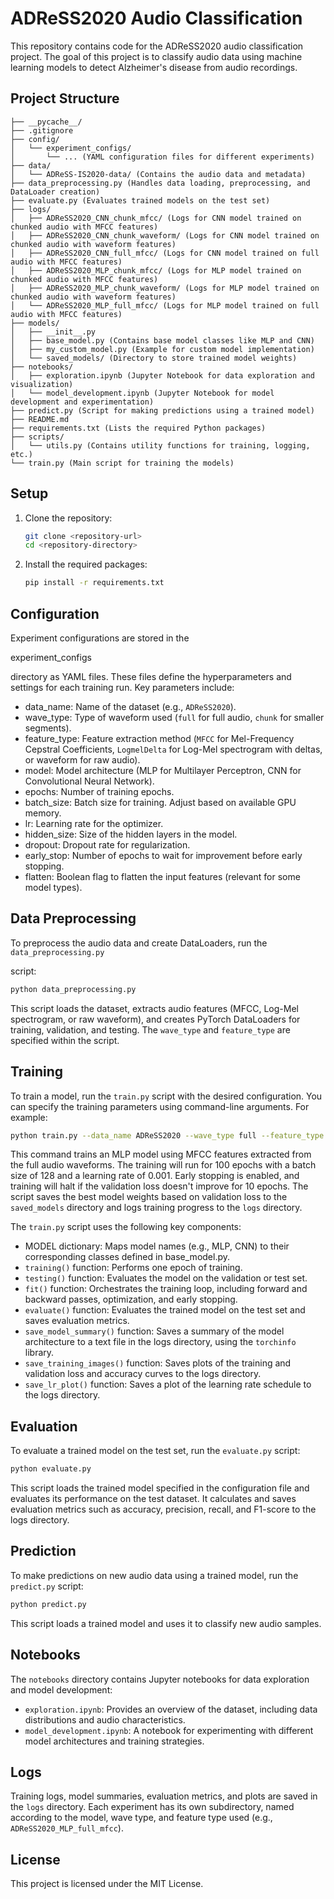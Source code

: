 # ADReSS2020 Audio Classification

This repository contains code for the ADReSS2020 audio classification project. The goal of this project is to classify audio data using machine learning models to detect Alzheimer's disease from audio recordings.

## Project Structure

```
├── __pycache__/
├── .gitignore
├── config/
│   └── experiment_configs/
│       └── ... (YAML configuration files for different experiments)
├── data/
│   └── ADReSS-IS2020-data/ (Contains the audio data and metadata)
├── data_preprocessing.py (Handles data loading, preprocessing, and DataLoader creation)
├── evaluate.py (Evaluates trained models on the test set)
├── logs/
│   ├── ADReSS2020_CNN_chunk_mfcc/ (Logs for CNN model trained on chunked audio with MFCC features)
│   ├── ADReSS2020_CNN_chunk_waveform/ (Logs for CNN model trained on chunked audio with waveform features)
│   ├── ADReSS2020_CNN_full_mfcc/ (Logs for CNN model trained on full audio with MFCC features)
│   ├── ADReSS2020_MLP_chunk_mfcc/ (Logs for MLP model trained on chunked audio with MFCC features)
│   ├── ADReSS2020_MLP_chunk_waveform/ (Logs for MLP model trained on chunked audio with waveform features)
│   └── ADReSS2020_MLP_full_mfcc/ (Logs for MLP model trained on full audio with MFCC features)
├── models/
│   ├── __init__.py
│   ├── base_model.py (Contains base model classes like MLP and CNN)
│   ├── my_custom_model.py (Example for custom model implementation)
│   └── saved_models/ (Directory to store trained model weights)
├── notebooks/
│   ├── exploration.ipynb (Jupyter Notebook for data exploration and visualization)
│   └── model_development.ipynb (Jupyter Notebook for model development and experimentation)
├── predict.py (Script for making predictions using a trained model)
├── README.md
├── requirements.txt (Lists the required Python packages)
├── scripts/
│   └── utils.py (Contains utility functions for training, logging, etc.)
└── train.py (Main script for training the models)
```

## Setup

1.  Clone the repository:

    ```sh
    git clone <repository-url>
    cd <repository-directory>
    ```
2.  Install the required packages:

    ```sh
    pip install -r requirements.txt
    ```

## Configuration

Experiment configurations are stored in the 

experiment_configs

 directory as YAML files. These files define the hyperparameters and settings for each training run.  Key parameters include:

*   data_name: Name of the dataset (e.g., `ADReSS2020`).
*   wave_type: Type of waveform used (`full` for full audio, `chunk` for smaller segments).
*   feature_type: Feature extraction method (`MFCC` for Mel-Frequency Cepstral Coefficients, `LogmelDelta` for Log-Mel spectrogram with deltas, or waveform for raw audio).
*   model: Model architecture (MLP for Multilayer Perceptron, CNN for Convolutional Neural Network).
*   epochs: Number of training epochs.
*   batch_size: Batch size for training.  Adjust based on available GPU memory.
*   lr: Learning rate for the optimizer.
*   hidden_size: Size of the hidden layers in the model.
*   dropout: Dropout rate for regularization.
*   early_stop: Number of epochs to wait for improvement before early stopping.
*   flatten: Boolean flag to flatten the input features (relevant for some model types).

## Data Preprocessing

To preprocess the audio data and create DataLoaders, run the ```data_preprocessing.py```

 script:

```sh
python data_preprocessing.py
```

This script loads the dataset, extracts audio features (MFCC, Log-Mel spectrogram, or raw waveform), and creates PyTorch DataLoaders for training, validation, and testing.  The ```wave_type``` and ```feature_type``` are specified within the script.

## Training

To train a model, run the ```train.py```  script with the desired configuration.  You can specify the training parameters using command-line arguments.  For example:

```sh
python train.py --data_name ADReSS2020 --wave_type full --feature_type MFCC --model MLP --epochs 100 --batch_size 128 --lr 0.001 --hidden_size 128 --dropout 0.5 --early_stop 10
```

This command trains an MLP model using MFCC features extracted from the full audio waveforms. The training will run for 100 epochs with a batch size of 128 and a learning rate of 0.001. Early stopping is enabled, and training will halt if the validation loss doesn't improve for 10 epochs. The script saves the best model weights based on validation loss to the ```saved_models``` directory and logs training progress to the ```logs``` directory.

The ```train.py``` script uses the following key components:

*   MODEL dictionary: Maps model names (e.g., MLP, CNN) to their corresponding classes defined in base_model.py.
*   ```training()``` function: Performs one epoch of training.
*   ```testing()``` function: Evaluates the model on the validation or test set.
*   ```fit()``` function: Orchestrates the training loop, including forward and backward passes, optimization, and early stopping.
*   ```evaluate()``` function: Evaluates the trained model on the test set and saves evaluation metrics.
*   ```save_model_summary()``` function: Saves a summary of the model architecture to a text file in the logs directory, using the `torchinfo` library.
*   ```save_training_images()``` function: Saves plots of the training and validation loss and accuracy curves to the logs directory.
*   ```save_lr_plot()``` function: Saves a plot of the learning rate schedule to the logs directory.

## Evaluation

To evaluate a trained model on the test set, run the ```evaluate.py``` script:

```sh
python evaluate.py
```

This script loads the trained model specified in the configuration file and evaluates its performance on the test dataset. It calculates and saves evaluation metrics such as accuracy, precision, recall, and F1-score to the logs directory.

## Prediction

To make predictions on new audio data using a trained model, run the ```predict.py``` script:

```sh
python predict.py
```

This script loads a trained model and uses it to classify new audio samples.

## Notebooks

The ```notebooks``` directory contains Jupyter notebooks for data exploration and model development:

*   ```exploration.ipynb```: Provides an overview of the dataset, including data distributions and audio characteristics.
*   ```model_development.ipynb```:  A notebook for experimenting with different model architectures and training strategies.

## Logs

Training logs, model summaries, evaluation metrics, and plots are saved in the ```logs``` directory. Each experiment has its own subdirectory, named according to the model, wave type, and feature type used (e.g., `ADReSS2020_MLP_full_mfcc`).

## License

This project is licensed under the MIT License.